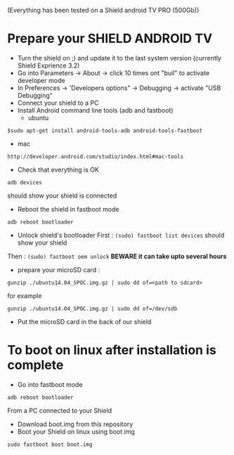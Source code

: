 (Everything has been tested on a Shield android TV PRO (500Gb))

# Prepare your SHIELD ANDROID TV
+ Turn the shield on ;) and update it to the last system version (currently Shield Exprience 3.2)
+ Go into Parameters -> About -> click 10 times ont "buil" to activate developer mode
+ In Preferences -> 'Developers options" -> Debugging -> activate "USB Debugging"
+ Connect your shield to a PC 
+ Install Android command line tools (adb and fastboot)
  +  ubuntu

`$sudo apt-get install android-tools-adb android-tools-fastboot`

  + mac
  
`http://developer.android.com/studio/index.html#mac-tools`
		   
		   
+ Check that everything is OK

`adb devices`

should show your shield is connected

+ Reboot the shield in fastboot mode

`adb reboot bootloader`

+ Unlock shield's bootloader
First : 
	`(sudo) fastboot list devices` should show your shield

Then :
	`(sudo) fastboot oem unlock`
**BEWARE it can take upto several hours**

+ prepare your microSD card : 

`gunzip ./ubuntu14.04_SPOC.img.gz | sudo dd of=<path to sdcard>`

for example

`gunzip ./ubuntu14.04_SPOC.img.gz | sudo dd of=/dev/sdb`

+ Put the microSD card in the back of our shield


# To boot on linux after installation is complete
+ Go into fastboot mode

`adb reboot bootloader`

From a PC connected to your Shield

+ Download boot.img from this repository
+ Boot your Shield on linux using boot.img

`sudo fastboot boot boot.img`
 


